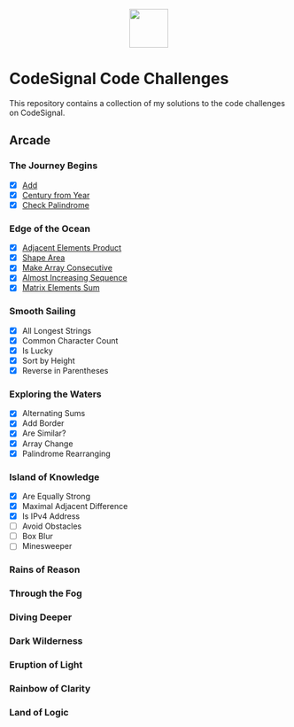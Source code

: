 <p align="center"> <img src="https://user-images.githubusercontent.com/104512014/181857594-2783dc2a-f0d7-4fa0-9026-6e7788279191.png" height="70px"/> </p>


# CodeSignal Code Challenges
This repository contains a collection of my solutions to the code challenges on CodeSignal.

## Arcade
### The Journey Begins
- [x] [Add](https://github.com/emmaclarem/codesignal-code-challenges/blob/main/arcade-solutions/1-the-journey-begins/add.js)
- [x] [Century from Year](https://github.com/emmaclarem/codesignal-code-challenges/blob/main/arcade-solutions/1-the-journey-begins/centuryFromYear.js)
- [x] [Check Palindrome](https://github.com/emmaclarem/codesignal-code-challenges/blob/main/arcade-solutions/1-the-journey-begins/checkPalindrome.js)
 
### Edge of the Ocean
- [x] [Adjacent Elements Product](https://github.com/emmaclarem/codesignal-code-challenges/blob/main/arcade-solutions/2-edge-of-the-ocean/adjacentElementsProduct.js)
- [x] [Shape Area](https://github.com/emmaclarem/codesignal-code-challenges/blob/main/arcade-solutions/2-edge-of-the-ocean/shapeArea.js)
- [x] [Make Array Consecutive](https://github.com/emmaclarem/codesignal-code-challenges/blob/main/arcade-solutions/2-edge-of-the-ocean/makeArrayConsecutive.js)
- [x] [Almost Increasing Sequence](https://github.com/emmaclarem/codesignal-code-challenges/blob/main/arcade-solutions/2-edge-of-the-ocean/almostIncreasingSequence.js)
- [x] [Matrix Elements Sum](https://github.com/emmaclarem/codesignal-code-challenges/blob/main/arcade-solutions/2-edge-of-the-ocean/matrixElementsSum.js)

### Smooth Sailing
- [x] All Longest Strings
- [x] Common Character Count
- [x] Is Lucky
- [x] Sort by Height
- [x] Reverse in Parentheses
 
### Exploring the Waters
- [x] Alternating Sums
- [x] Add Border
- [x] Are Similar?
- [x] Array Change
- [x] Palindrome Rearranging
 
### Island of Knowledge
- [x] Are Equally Strong
- [x] Maximal Adjacent Difference
- [x] Is IPv4 Address
- [ ] Avoid Obstacles
- [ ] Box Blur
- [ ] Minesweeper
 
### Rains of Reason

### Through the Fog

### Diving Deeper

### Dark Wilderness

### Eruption of Light

### Rainbow of Clarity

### Land of Logic
